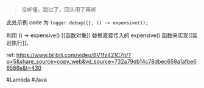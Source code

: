 > 没听懂，跳过了，回头用了再听 

此处示例 code 为 `logger.debug({}, () -> expensive());`

利用 () -> expensive() [[函数对象]] 替换直接传入的 expensive() 函数来实现[[延迟执行]]。

ref: https://www.bilibili.com/video/BV1fz421C7tj/?p=5&share_source=copy_web&vd_source=732a79db14c78dbec659a1afbe66586e&t=430

#Lambda #Java 